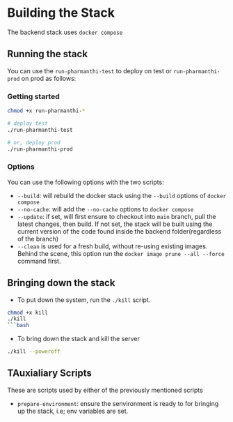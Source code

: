 # Building the Stack

The backend stack uses `docker compose`

## Running the stack

You can use the `run-pharmanthi-test` to deploy on test or `run-pharmanthi-prod` on prod as follows:

### Getting started

```bash
chmod +x run-pharmanthi-*

# deploy test
./run-pharmanthi-test

# or, deploy prod
./run-pharmanthi-prod
```

### Options

You can use the following options with the two scripts:

* `--build`: will rebuild the docker stack using the `--build` options of `docker compose`
* `--no-cache`: will add the `--no-cache` options to `docker compose`
* `--update`: if set, will first ensure to checkout into `main` branch, pull the latest changes, then build. If not set, the stack will be built using the current version of the code found inside the backend folder(regardless of the branch)
* `--clean` is used for a fresh build, without re-using existing images. Behind the scene, this option run the `docker image prune --all --force` command first.

## Bringing down the stack

* To put down the system, run the `./kill` script.

```bash
chmod +x kill
./kill
```bash
```

* To bring down the stack and kill the server

```bash
./kill --poweroff
```

## TAuxialiary Scripts

These are scripts used by either of the previously mentioned scripts

* `prepare-environment`: ensure the senvironment is ready to for bringing up the stack, i.e; env variables are set.
